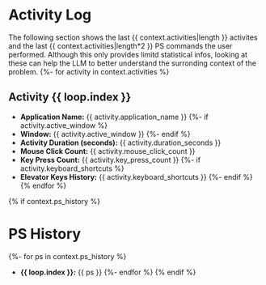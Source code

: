 # Activity Log
The following section shows the last {{ context.activities|length }} activites and the last {{ context.activities|length*2 }} PS commands the user performed. Although this only provides limitd statistical infos, looking at these can help the LLM to better understand the surronding context of the problem.
{%- for activity in context.activities %}
## Activity {{ loop.index }}
- **Application Name:** {{ activity.application_name }}
{%- if activity.active_window %}
- **Window:** {{ activity.active_window }}
{%- endif %}
- **Activity Duration (seconds):** {{ activity.duration_seconds }}
- **Mouse Click Count:** {{ activity.mouse_click_count }}
- **Key Press Count:** {{ activity.key_press_count }}
{%- if activity.keyboard_shortcuts %}
- **Elevator Keys History:** {{ activity.keyboard_shortcuts }}
{%- endif %}
{% endfor %}

{% if context.ps_history %}
# PS History
{%- for ps in context.ps_history %}
- **{{ loop.index }}:** {{ ps }}
{%- endfor %}
{% endif %}
